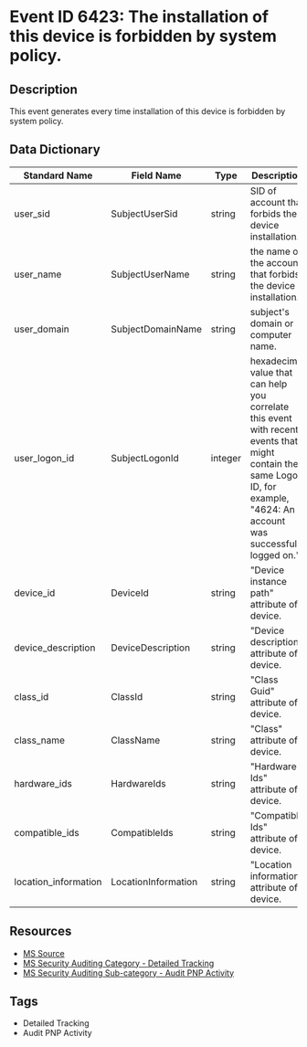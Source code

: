 # Event ID 6423: The installation of this device is forbidden by system policy.

## Description
This event generates every time installation of this device is forbidden by system policy.

## Data Dictionary
|Standard Name|Field Name|Type|Description|Sample Value|
|---|---|---|---|---|
|user_sid|SubjectUserSid|string|SID of account that forbids the device installation.|S-1-5-18|
|user_name|SubjectUserName|string|the name of the account that forbids the device installation.|DESKTOP-NFC0HVN$|
|user_domain|SubjectDomainName|string|subject's domain or computer name.|WORKGROUP|
|user_logon_id|SubjectLogonId|integer|hexadecimal value that can help you correlate this event with recent events that might contain the same Logon ID, for example, "4624: An account was successfully logged on."|0x3e7|
|device_id|DeviceId|string|"Device instance path" attribute of device.|USB\VID_04F3&PID_012D\7&1E3A8971&0&2|
|device_description|DeviceDescription|string|"Device description" attribute of device.|Touchscreen|
|class_id|ClassId|string|"Class Guid" attribute of device.|{00000000-0000-0000-0000-000000000000}|
|class_name|ClassName|string|"Class" attribute of device.|None|
|hardware_ids|HardwareIds|string|"Hardware Ids" attribute of device.|USB\VID_04F3&PID_012D&REV_0013 USB\VID_04F3&PID_012D|
|compatible_ids|CompatibleIds|string|"Compatible Ids" attribute of device.|USB\Class_03&SubClass_00&Prot_00 USB\Class_03&SubClass_00 USB\Class_03|
|location_information|LocationInformation|string|"Location information" attribute of device.|Port_#0002.Hub_#0004|

## Resources
* [MS Source](https://github.com/MicrosoftDocs/windows-itpro-docs/blob/public/windows/security/threat-protection/auditing/event-6423.md)
* [MS Security Auditing Category - Detailed Tracking](https://docs.microsoft.com/en-us/windows/security/threat-protection/auditing/advanced-security-audit-policy-settings#detailed-tracking)
* [MS Security Auditing Sub-category - Audit PNP Activity](https://github.com/MicrosoftDocs/windows-itpro-docs/tree/master/windows/security/threat-protection/auditing/audit-pnp-activity.md)

## Tags
* Detailed Tracking
* Audit PNP Activity